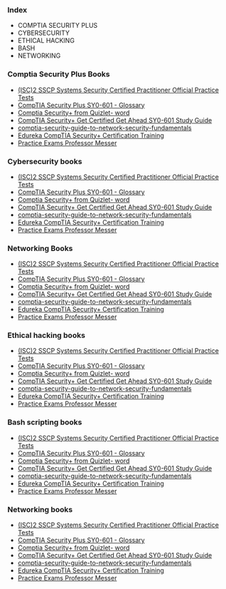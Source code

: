 ### Index

* COMPTIA SECURITY PLUS
* CYBERSECURITY
* ETHICAL HACKING
* BASH 
* NETWORKING


### Comptia Security Plus Books

* [(ISC)2 SSCP Systems Security Certified Practitioner Official Practice Tests](https://drive.google.com/file/d/1o1wVhWpIYGjPst1zy2CQT02423FM-QSm/view?usp=drive_link) 
* [CompTIA Security Plus SY0-601 - Glossary](https://drive.google.com/file/d/18gOVeBhUgHPYgjyF7XuSr7YE0YwMgMbf/view?usp=drive_link)
* [Comptia Security+ from Quizlet- word](https://drive.google.com/file/d/1X0Nkp95nTzhAAfVYM19XQTupF_SUv9Rs/view?usp=drive_link)
* [CompTIA Security+ Get Certified Get Ahead SY0-601 Study Guide](https://drive.google.com/file/d/1vGoaxKAV5y8iKJgBnn77H_31_PpBaFOI/view?usp=drive_link)
* [comptia-security-guide-to-network-security-fundamentals](https://drive.google.com/file/d/10tKgpmDbKjYwqmG7sqt0lAwNahy0INWI/view?usp=drive_link)
* [Edureka CompTIA Security+ Certification Training](https://drive.google.com/file/d/1H9CqIJNmorX06RaFZelGeWDiHZ7PmZJm/view?usp=drive_link)
* [Practice Exams Professor Messer](https://drive.google.com/file/d/1e2ynjCK3xcWS8wALVzp2iXRMcuUIpq-V/view?usp=drive_link)

### Cybersecurity books
* [(ISC)2 SSCP Systems Security Certified Practitioner Official Practice Tests](https://drive.google.com/file/d/1o1wVhWpIYGjPst1zy2CQT02423FM-QSm/view?usp=drive_link) 
* [CompTIA Security Plus SY0-601 - Glossary](https://drive.google.com/file/d/18gOVeBhUgHPYgjyF7XuSr7YE0YwMgMbf/view?usp=drive_link)
* [Comptia Security+ from Quizlet- word](https://drive.google.com/file/d/1X0Nkp95nTzhAAfVYM19XQTupF_SUv9Rs/view?usp=drive_link)
* [CompTIA Security+ Get Certified Get Ahead SY0-601 Study Guide](https://drive.google.com/file/d/1vGoaxKAV5y8iKJgBnn77H_31_PpBaFOI/view?usp=drive_link)
* [comptia-security-guide-to-network-security-fundamentals](https://drive.google.com/file/d/10tKgpmDbKjYwqmG7sqt0lAwNahy0INWI/view?usp=drive_link)
* [Edureka CompTIA Security+ Certification Training](https://drive.google.com/file/d/1H9CqIJNmorX06RaFZelGeWDiHZ7PmZJm/view?usp=drive_link)
* [Practice Exams Professor Messer](https://drive.google.com/file/d/1e2ynjCK3xcWS8wALVzp2iXRMcuUIpq-V/view?usp=drive_link)

### Networking Books
* [(ISC)2 SSCP Systems Security Certified Practitioner Official Practice Tests](https://drive.google.com/file/d/1o1wVhWpIYGjPst1zy2CQT02423FM-QSm/view?usp=drive_link) 
* [CompTIA Security Plus SY0-601 - Glossary](https://drive.google.com/file/d/18gOVeBhUgHPYgjyF7XuSr7YE0YwMgMbf/view?usp=drive_link)
* [Comptia Security+ from Quizlet- word](https://drive.google.com/file/d/1X0Nkp95nTzhAAfVYM19XQTupF_SUv9Rs/view?usp=drive_link)
* [CompTIA Security+ Get Certified Get Ahead SY0-601 Study Guide](https://drive.google.com/file/d/1vGoaxKAV5y8iKJgBnn77H_31_PpBaFOI/view?usp=drive_link)
* [comptia-security-guide-to-network-security-fundamentals](https://drive.google.com/file/d/10tKgpmDbKjYwqmG7sqt0lAwNahy0INWI/view?usp=drive_link)
* [Edureka CompTIA Security+ Certification Training](https://drive.google.com/file/d/1H9CqIJNmorX06RaFZelGeWDiHZ7PmZJm/view?usp=drive_link)
* [Practice Exams Professor Messer](https://drive.google.com/file/d/1e2ynjCK3xcWS8wALVzp2iXRMcuUIpq-V/view?usp=drive_link)

### Ethical hacking books
* [(ISC)2 SSCP Systems Security Certified Practitioner Official Practice Tests](https://drive.google.com/file/d/1o1wVhWpIYGjPst1zy2CQT02423FM-QSm/view?usp=drive_link) 
* [CompTIA Security Plus SY0-601 - Glossary](https://drive.google.com/file/d/18gOVeBhUgHPYgjyF7XuSr7YE0YwMgMbf/view?usp=drive_link)
* [Comptia Security+ from Quizlet- word](https://drive.google.com/file/d/1X0Nkp95nTzhAAfVYM19XQTupF_SUv9Rs/view?usp=drive_link)
* [CompTIA Security+ Get Certified Get Ahead SY0-601 Study Guide](https://drive.google.com/file/d/1vGoaxKAV5y8iKJgBnn77H_31_PpBaFOI/view?usp=drive_link)
* [comptia-security-guide-to-network-security-fundamentals](https://drive.google.com/file/d/10tKgpmDbKjYwqmG7sqt0lAwNahy0INWI/view?usp=drive_link)
* [Edureka CompTIA Security+ Certification Training](https://drive.google.com/file/d/1H9CqIJNmorX06RaFZelGeWDiHZ7PmZJm/view?usp=drive_link)
* [Practice Exams Professor Messer](https://drive.google.com/file/d/1e2ynjCK3xcWS8wALVzp2iXRMcuUIpq-V/view?usp=drive_link)

### Bash scripting books
* [(ISC)2 SSCP Systems Security Certified Practitioner Official Practice Tests](https://drive.google.com/file/d/1o1wVhWpIYGjPst1zy2CQT02423FM-QSm/view?usp=drive_link) 
* [CompTIA Security Plus SY0-601 - Glossary](https://drive.google.com/file/d/18gOVeBhUgHPYgjyF7XuSr7YE0YwMgMbf/view?usp=drive_link)
* [Comptia Security+ from Quizlet- word](https://drive.google.com/file/d/1X0Nkp95nTzhAAfVYM19XQTupF_SUv9Rs/view?usp=drive_link)
* [CompTIA Security+ Get Certified Get Ahead SY0-601 Study Guide](https://drive.google.com/file/d/1vGoaxKAV5y8iKJgBnn77H_31_PpBaFOI/view?usp=drive_link)
* [comptia-security-guide-to-network-security-fundamentals](https://drive.google.com/file/d/10tKgpmDbKjYwqmG7sqt0lAwNahy0INWI/view?usp=drive_link)
* [Edureka CompTIA Security+ Certification Training](https://drive.google.com/file/d/1H9CqIJNmorX06RaFZelGeWDiHZ7PmZJm/view?usp=drive_link)
* [Practice Exams Professor Messer](https://drive.google.com/file/d/1e2ynjCK3xcWS8wALVzp2iXRMcuUIpq-V/view?usp=drive_link)

### Networking books
* [(ISC)2 SSCP Systems Security Certified Practitioner Official Practice Tests](https://drive.google.com/file/d/1o1wVhWpIYGjPst1zy2CQT02423FM-QSm/view?usp=drive_link) 
* [CompTIA Security Plus SY0-601 - Glossary](https://drive.google.com/file/d/18gOVeBhUgHPYgjyF7XuSr7YE0YwMgMbf/view?usp=drive_link)
* [Comptia Security+ from Quizlet- word](https://drive.google.com/file/d/1X0Nkp95nTzhAAfVYM19XQTupF_SUv9Rs/view?usp=drive_link)
* [CompTIA Security+ Get Certified Get Ahead SY0-601 Study Guide](https://drive.google.com/file/d/1vGoaxKAV5y8iKJgBnn77H_31_PpBaFOI/view?usp=drive_link)
* [comptia-security-guide-to-network-security-fundamentals](https://drive.google.com/file/d/10tKgpmDbKjYwqmG7sqt0lAwNahy0INWI/view?usp=drive_link)
* [Edureka CompTIA Security+ Certification Training](https://drive.google.com/file/d/1H9CqIJNmorX06RaFZelGeWDiHZ7PmZJm/view?usp=drive_link)
* [Practice Exams Professor Messer](https://drive.google.com/file/d/1e2ynjCK3xcWS8wALVzp2iXRMcuUIpq-V/view?usp=drive_link)